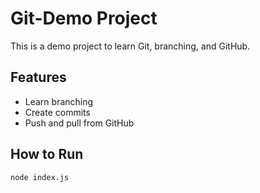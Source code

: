 # Git-Demo Project

This is a demo project to learn Git, branching, and GitHub.

## Features
- Learn branching
- Create commits
- Push and pull from GitHub

## How to Run
```bash
node index.js
